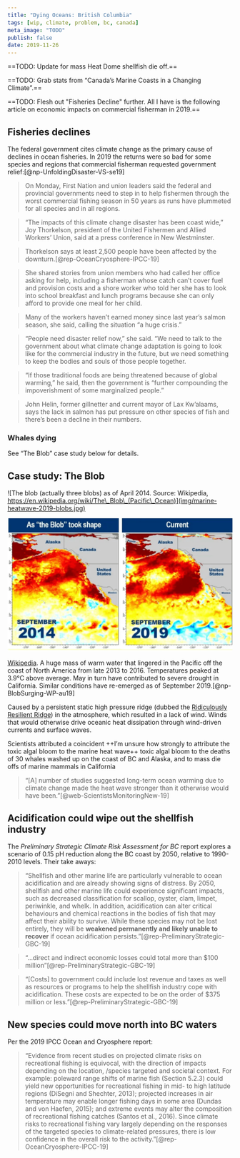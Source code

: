 ```yaml
---
title: "Dying Oceans: British Columbia"
tags: [wip, climate, problem, bc, canada]
meta_image: "TODO"
publish: false
date: 2019-11-26
---
```


==TODO: Update for mass Heat Dome shellfish die off.==

==TODO: Grab stats from “Canada’s Marine Coasts in a Changing Climate”.==

==TODO: Flesh out "Fisheries Decline" further. All I have is the following article on economic impacts on commercial fisherman in 2019.==

## Fisheries declines

The federal government cites climate change as the primary cause of declines in ocean fisheries. In 2019 the returns were so bad for some species and regions that commercial fisherman requested government relief:[@np-UnfoldingDisaster-VS-se19]

> On Monday, First Nation and union leaders said the federal and provincial governments need to step in to help fishermen through the worst commercial fishing season in 50 years as runs have plummeted for all species and in all regions.

> “The impacts of this climate change disaster has been coast wide,” Joy Thorkelson, president of the United Fishermen and Allied Workers’ Union, said at a press conference in New Westminster.

> Thorkelson says at least 2,500 people have been affected by the downturn.[@rep-OceanCryosphere-IPCC-19]

> She shared stories from union members who had called her office asking for help, including a fisherman whose catch can’t cover fuel and provision costs and a shore worker who told her she has to look into school breakfast and lunch programs because she can only afford to provide one meal for her child.

> Many of the workers haven’t earned money since last year’s salmon season, she said, calling the situation “a huge crisis.”

> “People need disaster relief now,” she said. “We need to talk to the government about what climate change adaptation is going to look like for the commercial industry in the future, but we need something to keep the bodies and souls of those people together.

> “If those traditional foods are being threatened because of global warming,” he said, then the government is “further compounding the impoverishment of some marginalized people.”

> John Helin, former gillnetter and current mayor of Lax Kw’alaams, says the lack in salmon has put pressure on other species of fish and there’s been a decline in their numbers.

### Whales dying

See “The Blob” case study below for details.

## Case study: The Blob

![The blob (actually three blobs) as of April 2014. Source: Wikipedia, https://en.wikipedia.org/wiki/The\_Blob\_(Pacific\_Ocean)](img/marine-heatwave-2019-blobs.jpg)

![Sea surface temperature anomaly maps from 2014 and 2019. Source: National Oceanic and Atmospheric Administration](img/marine-heatwave-2019-the-blob.png)

[Wikipedia](https://en.wikipedia.org/wiki/The_Blob_(Pacific_Ocean)). A huge mass of warm water that lingered in the Pacific off the coast of North America from late 2013 to 2016. Temperatures peaked at 3.9°C above average. May in turn have contributed to severe drought in California. Similar conditions have re-emerged as of September 2019.[@np-BlobSurging-WP-au19]

Caused by a persistent static high pressure ridge (dubbed the [Ridiculously Resilient Ridge](https://en.wikipedia.org/wiki/Ridiculously_Resilient_Ridge)) in the atmosphere, which resulted in a lack of wind. Winds that would otherwise drive oceanic heat dissipation through wind-driven currents and surface waves. 

Scientists attributed a coincident ++I’m unsure how strongly to attribute the toxic algal bloom to the marine heat wave++ toxic algal bloom to the deaths of 30 whales washed up on the coast of BC and Alaska, and to mass die offs of marine mammals in California

> “[A] number of studies suggested long-term ocean warming due to climate change made the heat wave stronger than it otherwise would have been.”[@web-ScientistsMonitoringNew-19]

## Acidification could wipe out the shellfish industry

The _Preliminary Strategic Climate Risk Assessment for BC_ report explores a scenario of 0.15 pH reduction along the BC coast by 2050, relative to 1990-2010 levels. Their take aways:

> “Shellfish and other marine life are particularly vulnerable to ocean acidification and are already showing signs of distress. By 2050, shellfish and other marine life could experience significant impacts, such as decreased classification for scallop, oyster, clam, limpet, periwinkle, and whelk. In addition, acidification can alter critical behaviours and chemical reactions in the bodies of fish that may affect their ability to survive. While these species may not be lost entirely, they will be **weakened permanently and likely unable to recover** if ocean acidification persists.”[@rep-PreliminaryStrategic-GBC-19]

> “…direct and indirect economic losses could total more than $100 million”[@rep-PreliminaryStrategic-GBC-19]

>  “[Costs] to government could include lost revenue and taxes as well as resources or programs to help the shellfish industry cope with acidification. These costs are expected to be on the order of $375 million or less.”[@rep-PreliminaryStrategic-GBC-19]

## New species could move north into BC waters

Per the 2019 IPCC Ocean and Cryosphere report: 

> “Evidence from recent studies on projected climate risks on recreational fishing is equivocal, with the direction of impacts depending on the location, /species targeted and societal context. For example: poleward range shifts of marine fish (Section 5.2.3) could yield new opportunities for recreational fishing in mid- to high latitude regions (DiSegni and Shechter, 2013); projected increases in air temperature may enable longer fishing days in some area (Dundas and von Haefen, 2015); and extreme events may alter the composition of recreational fishing catches (Santos et al., 2016). Since climate risks to recreational fishing vary largely depending on the responses of the targeted species to climate-related pressures, there is low confidence in the overall risk to the activity.”[@rep-OceanCryosphere-IPCC-19]
